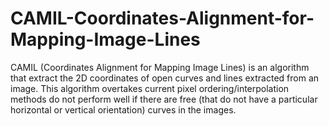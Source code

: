 # CAMIL-Coordinates-Alignment-for-Mapping-Image-Lines
CAMIL (Coordinates Alignment for Mapping Image Lines) is an algorithm that extract the 2D coordinates of open curves and lines extracted from an image. This algorithm overtakes current pixel ordering/interpolation methods do not perform well if there are free (that do not have a particular horizontal or vertical orientation) curves in the images.  
